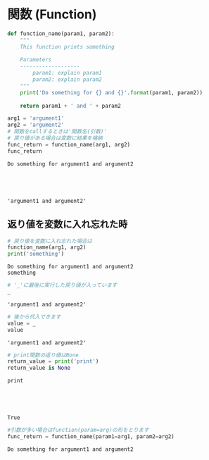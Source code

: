 # 関数 (Function)


```python
def function_name(param1, param2):
    """
    This function prints something
    
    Parameters
    -------------------
        param1: explain param1
        param2: explain param2
    """
    print('Do something for {} and {}'.format(param1, param2))
    
    return param1 + ' and ' + param2

arg1 = 'argument1'
arg2 = 'argument2'
# 関数をcallするときは'関数名(引数)'
# 戻り値がある場合は変数に結果を格納
func_return = function_name(arg1, arg2)
func_return
```

    Do something for argument1 and argument2





    'argument1 and argument2'



## 返り値を変数に入れ忘れた時


```python
# 戻り値を変数に入れ忘れた場合は
function_name(arg1, arg2)
print('something')
```

    Do something for argument1 and argument2
    something



```python
# '_'に最後に実行した戻り値が入っています
_
```




    'argument1 and argument2'




```python
# 後から代入できます
value = _
value
```




    'argument1 and argument2'




```python
# print関数の返り値はNone
return_value = print('print')
return_value is None
```

    print





    True




```python
#引数が多い場合はfunction(param=arg)の形をとります
func_return = function_name(param1=arg1, param2=arg2)
```

    Do something for argument1 and argument2



```python

```
